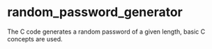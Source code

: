 # random_password_generator
The C code generates a random password of a given length, basic C concepts are used.
